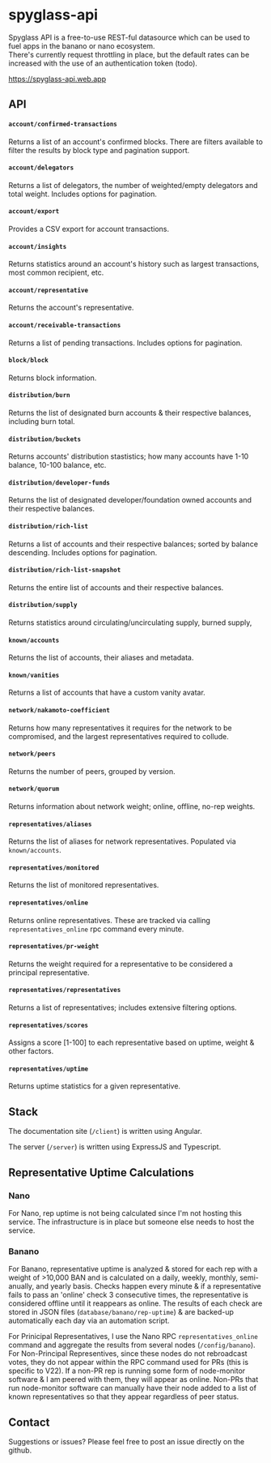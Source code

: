 # spyglass-api

Spyglass API is a free-to-use REST-ful datasource which can be used to fuel apps in the banano or nano ecosystem.  
There's currently request throttling in place, but the default rates can be increased with the use of an authentication token (todo). 

https://spyglass-api.web.app

## API

#### `account/confirmed-transactions`

Returns a list of an account's confirmed blocks.  There are filters available to filter the results by block type and pagination support. 

#### `account/delegators`

Returns a list of delegators, the number of weighted/empty delegators and total weight.  Includes options for pagination.

#### `account/export`

Provides a CSV export for account transactions.

#### `account/insights`

Returns statistics around an account's history such as largest transactions, most common recipient, etc. 

#### `account/representative`

Returns the account's representative. 

#### `account/receivable-transactions`

Returns a list of pending transactions.  Includes options for pagination.

#### `block/block`

Returns block information.

#### `distribution/burn`

Returns the list of designated burn accounts & their respective balances, including burn total.

#### `distribution/buckets`

Returns accounts' distribution stastistics; how many accounts have 1-10 balance, 10-100 balance, etc.

#### `distribution/developer-funds`

Returns the list of designated developer/foundation owned accounts and their respective balances.

#### `distribution/rich-list`

Returns a list of accounts and their respective balances; sorted by balance descending.  Includes options for pagination.

#### `distribution/rich-list-snapshot`

Returns the entire list of accounts and their respective balances.

#### `distribution/supply`

Returns statistics around circulating/uncirculating supply, burned supply,

#### `known/accounts`

Returns the list of accounts, their aliases and metadata.


#### `known/vanities`

Returns a list of accounts that have a custom vanity avatar.

#### `network/nakamoto-coefficient`

Returns how many representatives it requires for the network to be compromised, and the largest representatives required to collude.

#### `network/peers`

Returns the number of peers, grouped by version.

#### `network/quorum`

Returns information about network weight; online, offline, no-rep weights.

#### `representatives/aliases`

Returns the list of aliases for network representatives.  Populated via `known/accounts`.

#### `representatives/monitored`

Returns the list of monitored representatives. 

#### `representatives/online`

Returns online representatives. These are tracked via calling `representatives_online` rpc command every minute.  

#### `representatives/pr-weight`

Returns the weight required for a representative to be considered a principal representative.

#### `representatives/representatives`

Returns a list of representatives; includes extensive filtering options.

#### `representatives/scores`

Assigns a score [1-100] to each representative based on uptime, weight & other factors.

#### `representatives/uptime`

Returns uptime statistics for a given representative.
  
  
## Stack

The documentation site (`/client`) is written using Angular.

The server (`/server`) is written using ExpressJS and Typescript. 

## Representative Uptime Calculations

### Nano

For Nano, rep uptime is not being calculated since I'm not hosting this service.  The infrastructure is in place but someone else needs to host the service. 

### Banano

For Banano, representative uptime is analyzed & stored for each rep with a weight of >10,000 BAN and is calculated on a daily, weekly, monthly, semi-anually, and yearly basis.  Checks happen every minute & if a representative fails to pass an 'online' check 3 consecutive times, the representative is considered offline until it reappears as online. The results of each check are stored in JSON files (`database/banano/rep-uptime`) & are backed-up automatically each day via an automation script.

For Prinicipal Representatives, I use the Nano RPC `representatives_online` command and aggregate the results from several nodes (`/config/banano`).  For Non-Principal Representives, since these nodes do not rebroadcast votes, they do not appear within the RPC command used for PRs (this is specific to V22).  If a non-PR rep is running some form of node-monitor software & I am peered with them, they will appear as online.  Non-PRs that run node-monitor software can manually have their node added to a list of known representatives so that they appear regardless of peer status.


## Contact

Suggestions or issues? Please feel free to post an issue directly on the github.
